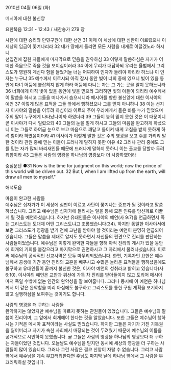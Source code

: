 2010년 04월 06일 (화)

메시아에 대한 불신앙



요한복음 12:31 - 12:43 / 새찬송가 279 장


사탄에 대한 승리와 만민구원에 대한 선언
31 이제 이 세상에 대한 심판이 이르렀으니 이 세상의 임금이 쫓겨나리라 32 내가 땅에서 들리면 모든 사람을 내게로 이끌겠노라 하시니  
선입견에 잡힌 자들에게 마지막으로 믿음을 권유하심
33 이렇게 말씀하심은 자기가 어떠한 죽음으로 죽을 것을 보이심이러라 34 이에 무리가 대답하되 우리는 율법에서 그리스도가 영원히 계신다 함을 들었거늘 너는 어찌하여 인자가 들려야 하리라 하느냐 이 인자는 누구냐 35 예수께서 이르시되 아직 잠시 동안 빛이 너희 중에 있으니 빛이 있을 동안에 다녀 어둠에 붙잡히지 않게 하라 어둠에 다니는 자는 그 가는 곳을 알지 못하느니라 36 너희에게 아직 빛이 있을 동안에 빛을 믿으라 그리하면 빛의 아들이 되리라 예수께서 이 말씀을 하시고 그들을 떠나가서 숨으시니라 
메시아를 향한 불신앙에 대한 이사야의 예언 
37 이렇게 많은 표적을 그들 앞에서 행하셨으나 그를 믿지 아니하니 38 이는 선지자 이사야의 말씀을 이루려 하심이라 이르되 주여 우리에게서 들은 바를 누가 믿었으며 주의 팔이 누구에게 나타났나이까 하였더라 39 그들이 능히 믿지 못한 것은 이 때문이니 곧 이사야가 다시 일렀으되 40 그들의 눈을 멀게 하시고 그들의 마음을 완고하게 하셨으니 이는 그들로 하여금 눈으로 보고 마음으로 깨닫고 돌이켜 내게 고침을 받지 못하게 하려 함이라 하였음이더라 41 이사야가 이렇게 말한 것은 주의 영광을 보고 주를 가리켜 말한 것이라 
관원 중에 믿는 이들이 드러나게 말하지 못한 이유
42 그러나 관리 중에도 그를 믿는 자가 많되 바리새인들 때문에 드러나게 말하지 못하니 이는 출교를 당할까 두려워함이라 43 그들은 사람의 영광을 하나님의 영광보다 더 사랑하였더라 

중심문단 ●31 Now is the time for judgment on this world; now the prince of this world will be driven out. 32 But I, when I am lifted up from the earth, will draw all men to myself."

해석도움





마음이 완고한 사람들  
예수님은 십자가가 이 세상에 심판이 이르고 사탄이 쫓겨나는 증표가 될 것이라고 말씀하셨습니다. 그리고 예수님은 십자가에 들리시는 일을 통해 모든 인류를 당신께로 이끌게 될 것을 예언하셨습니다. 하지만 유대인들은 이사야의 예언(사 9:7)을 언급하면서 죽는 그리스도는 도대체 어떤 그리스도냐고 조롱했습니다(34). 하지만 동일한 이사야서에 보면 그리스도가 영광을 받기 전에 고난을 받아야 할 것이라는 예언이 분명히 언급되어 있습니다. 그들은 말씀을 제대로 알지도 못하면서 자신들의 편견으로 진리를 판단하는 사람들이었습니다. 예수님은 이렇게 완악한 자들을 향해 아직 진리의 계시가 있을 동안에 회개의 기회를 붙잡으라고 마지막으로 권면하시고 그 자리에서 물러나셨습니다. 이로써 예수님의 공식적인 선교사역은 모두 마무리되었습니다. 한편, 기록자인 요한은 예수님께서 공생애 기간 동안 진리의 교훈을 베푸시고 수많은 놀라운 표적들을 행하셨음에도 불구하고 유대인들이 끝까지 불신한 것은, 이사야 예언의 성취라고 밝히고 있습니다(사 6:10). 이사야의 예언은 교만과 위선에 가득 차 진리를 받아들이지 않고 도리어 메시아마저 죽일 수밖에 없는 인간의 완악성을 잘 보여줍니다. 그러나 동시에 이 예언은 하나님께서 이 같은 완악함을 미리 아심에도 불구하고 그리스도를 통한 구원 계획을 포기하지 않고 실행하심을 보여주는 것이기도 합니다.  

사람의 영광을 더 구하는 사람들  
완악하지는 않았지만 예수님을 따르지 못하는 관원들이 있었습니다. 그들은 예수님의 말씀이 진리이며, 그 앞에서 회개해야 한다는 것을 알았습니다. 또한 그들은 예수님이 행하시는 기적은 메시아 표적이라는 사실도 믿었습니다. 하지만 그들은 자기가 가진 기득권을 잃어버리고 자기가 속한 사회에서 매장되는 것이 두려웠기 때문에 예수님의 이름을 공개적으로 시인하지 못했습니다. 곧 그들은 사람의 영광을 하나님의 영광보다 더 구하는 자들이었던 것입니다. 오늘날도 예수님을 믿지만 동시에 세상의 영광을 더 구하는 사람들이 많이 있습니다. 그러나 그런 사람은 결코 신앙이 자랄 수 없습니다. 그리고 사람 앞에서 예수님을 계속 부끄러워한다면 주님도 마지막 날에 하나님 앞에서 그 사람을 부끄러워하실 것입니다.